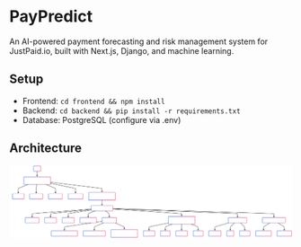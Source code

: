 # PayPredict
An AI-powered payment forecasting and risk management system for JustPaid.io, built with Next.js, Django, and machine learning.

## Setup
- Frontend: `cd frontend && npm install`
- Backend: `cd backend && pip install -r requirements.txt`
- Database: PostgreSQL (configure via .env)

## Architecture
![Diagram](./paypredict.svg)
